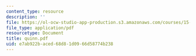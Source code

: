```yaml
---
content_type: resource
description: ''
file: https://ol-ocw-studio-app-production.s3.amazonaws.com/courses/15-875-applications-of-system-dynamics-spring-2004/e7ab922baced68d81d0966d58774b238_quinn.pdf
file_type: application/pdf
resourcetype: Document
title: quinn.pdf
uid: e7ab922b-aced-68d8-1d09-66d58774b238
---
```

